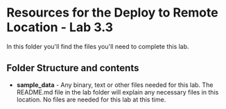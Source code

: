 # Resources for the Deploy to Remote Location - Lab 3.3

In this folder you'll find the files you'll need to complete this lab. 

## Folder Structure and contents

  * **sample_data** - Any binary, text or other files needed for this lab. The README.md file in the lab folder will explain any necessary files in this location. No files are needed for this lab at this time.

